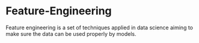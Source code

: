 # Feature-Engineering
Feature engineering is a set of techniques applied in data science aiming to make sure the data can be used properly by models.
